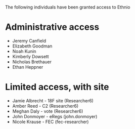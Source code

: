 The following individuals have been granted access to Ethnio 

# Administrative access

* Jeremy Canfield 
* Elizabeth Goodman 
* Noah Kunin 
* Kimberly Dowsett 
* Nicholas Brethauer
* Ethan Heppner

# Limited access, with site

* Jamie Albrecht - 18F site (Researcher6)
* Amber Reed - C2 (Researcher6)
* Meghan Daly - vote (Researcher6)
* John Donmoyer - eRegs (john.donmoyer)
* Nicole Krause  - FEC (fec-researcher)
